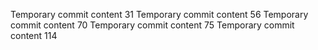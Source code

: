 Temporary commit content 31
Temporary commit content 56
Temporary commit content 70
Temporary commit content 75
Temporary commit content 114
